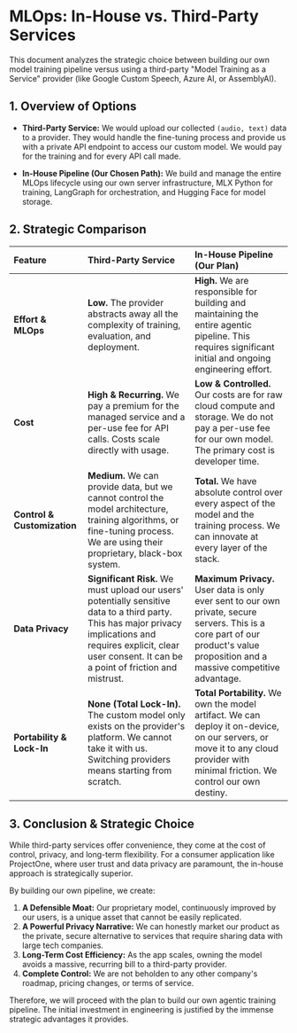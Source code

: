 # MLOps: In-House vs. Third-Party Services

This document analyzes the strategic choice between building our own model training pipeline versus using a third-party "Model Training as a Service" provider (like Google Custom Speech, Azure AI, or AssemblyAI).

## 1. Overview of Options

-   **Third-Party Service:** We would upload our collected `(audio, text)` data to a provider. They would handle the fine-tuning process and provide us with a private API endpoint to access our custom model. We would pay for the training and for every API call made.

-   **In-House Pipeline (Our Chosen Path):** We build and manage the entire MLOps lifecycle using our own server infrastructure, MLX Python for training, LangGraph for orchestration, and Hugging Face for model storage.

## 2. Strategic Comparison

| Feature | Third-Party Service | In-House Pipeline (Our Plan) |
| :--- | :--- | :--- |
| **Effort & MLOps** | **Low.** The provider abstracts away all the complexity of training, evaluation, and deployment. | **High.** We are responsible for building and maintaining the entire agentic pipeline. This requires significant initial and ongoing engineering effort. |
| **Cost** | **High & Recurring.** We pay a premium for the managed service and a per-use fee for API calls. Costs scale directly with usage. | **Low & Controlled.** Our costs are for raw cloud compute and storage. We do not pay a per-use fee for our own model. The primary cost is developer time. |
| **Control & Customization** | **Medium.** We can provide data, but we cannot control the model architecture, training algorithms, or fine-tuning process. We are using their proprietary, black-box system. | **Total.** We have absolute control over every aspect of the model and the training process. We can innovate at every layer of the stack. |
| **Data Privacy** | **Significant Risk.** We must upload our users' potentially sensitive data to a third party. This has major privacy implications and requires explicit, clear user consent. It can be a point of friction and mistrust. | **Maximum Privacy.** User data is only ever sent to our own private, secure servers. This is a core part of our product's value proposition and a massive competitive advantage. |
| **Portability & Lock-In** | **None (Total Lock-In).** The custom model only exists on the provider's platform. We cannot take it with us. Switching providers means starting from scratch. | **Total Portability.** We own the model artifact. We can deploy it on-device, on our servers, or move it to any cloud provider with minimal friction. We control our own destiny. |

## 3. Conclusion & Strategic Choice

While third-party services offer convenience, they come at the cost of control, privacy, and long-term flexibility. For a consumer application like ProjectOne, where user trust and data privacy are paramount, the in-house approach is strategically superior.

By building our own pipeline, we create:

1.  **A Defensible Moat:** Our proprietary model, continuously improved by our users, is a unique asset that cannot be easily replicated.
2.  **A Powerful Privacy Narrative:** We can honestly market our product as the private, secure alternative to services that require sharing data with large tech companies.
3.  **Long-Term Cost Efficiency:** As the app scales, owning the model avoids a massive, recurring bill to a third-party provider.
4.  **Complete Control:** We are not beholden to any other company's roadmap, pricing changes, or terms of service.

Therefore, we will proceed with the plan to build our own agentic training pipeline. The initial investment in engineering is justified by the immense strategic advantages it provides.
